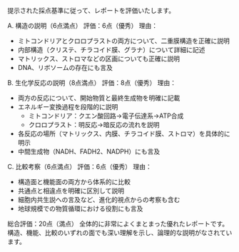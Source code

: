 提示された採点基準に従って、レポートを評価いたします。

A. 構造の説明（6点満点）
評価：6点（優秀）
理由：
- ミトコンドリアとクロロプラストの両方について、二重膜構造を正確に説明
- 内部構造（クリステ、チラコイド膜、グラナ）について詳細に記述
- マトリックス、ストロマなどの区画についても正確に説明
- DNA、リボソームの存在にも言及

B. 生化学反応の説明（8点満点）
評価：8点（優秀）
理由：
- 両方の反応について、開始物質と最終生成物を明確に記載
- エネルギー変換過程を段階的に説明
  - ミトコンドリア：クエン酸回路→電子伝達系→ATP合成
  - クロロプラスト：明反応→暗反応の流れを説明
- 各反応の場所（マトリックス、内膜、チラコイド膜、ストロマ）を具体的に明示
- 中間生成物（NADH、FADH2、NADPH）にも言及

C. 比較考察（6点満点）
評価：6点（優秀）
理由：
- 構造面と機能面の両方から体系的に比較
- 共通点と相違点を明確に区別して説明
- 細胞内共生説への言及など、進化的視点からの考察も含む
- 地球規模での物質循環における役割にも言及

総合評価：20点（満点）
全体的に非常によくまとまった優れたレポートです。構造、機能、比較のいずれの面でも深い理解を示し、論理的な説明がなされています。